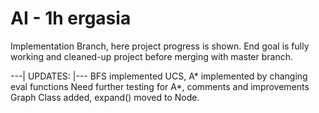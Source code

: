 
# AI - 1h ergasia

Implementation Branch, here project progress
is shown. End goal is fully working and cleaned-up
project before merging with master branch.

---| UPDATES: |---
BFS implemented
UCS, A* implemented by changing eval functions
Need further testing for A*, comments and improvements
Graph Class added, expand() moved to Node.
